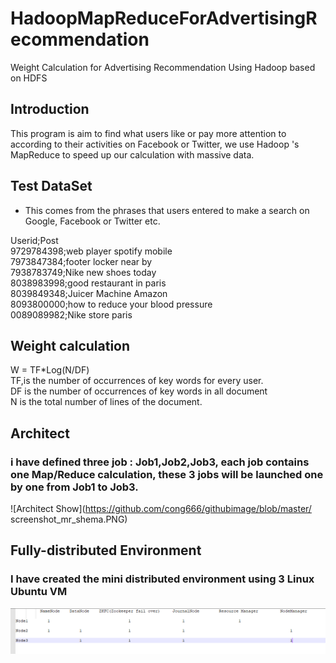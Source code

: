 # HadoopMapReduceForAdvertisingRecommendation

Weight Calculation for Advertising Recommendation Using Hadoop based on HDFS

## Introduction

This program is aim to find what users like or pay more attention to according to their activities on Facebook or Twitter,
we use Hadoop 's MapReduce to speed up our calculation with massive data.


## Test DataSet

 - This comes from the phrases that users entered to make a search on Google, Facebook or Twitter etc.

Userid;Post  
9729784398;web player spotify mobile  
7973847384;footer locker near by  
7938783749;Nike new shoes today  
8038983998;good restaurant in paris  
8039849348;Juicer Machine Amazon  
8093800000;how to reduce your blood pressure  
0089089982;Nike store paris  

## Weight calculation

  W = TF*Log(N/DF)  
  TF,is the number of occurrences of key words for every user.  
  DF is the number of occurrences of key words in all document  
  N is the total number of lines of the document.   
  

## Architect 

### i have defined three job : Job1,Job2,Job3, each job contains one Map/Reduce calculation, these 3 jobs will be launched one by one from Job1 to Job3.
![Architect Show](https://github.com/cong666/githubimage/blob/master/ 	screenshot_mr_shema.PNG)


##  Fully-distributed Environment

### I have created the mini distributed environment using 3 Linux Ubuntu VM

![Environement Show](https://github.com/cong666/githubimage/blob/master/screenshot_mr_config.png)
